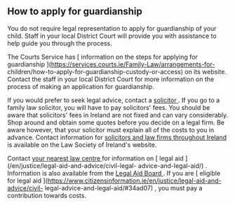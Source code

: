 ##  How to apply for guardianship

You do not require legal representation to apply for guardianship of your
child. Staff in your local District Court will provide you with assistance to
help guide you through the process.

The Courts Service has [ information on the steps for applying for
guardianship ](https://services.courts.ie/Family-Law/arrangements-for-
children/how-to-apply-for-guardianship-custody-or-access) on its website.
Contact the staff in your local District Court for more information on the
process of making an application for guardianship.

If you would prefer to seek legal advice, contact a [ solicitor
](/en/justice/courtroom/solicitors/) . If you go to a family law solicitor,
you will have to pay solicitors' fees. You should be aware that solicitors'
fees in Ireland are not fixed and can vary considerably. Shop around and
obtain some quotes before you decide on a legal firm. Be aware however, that
your solicitor must explain all of the costs to you in advance. Contact
information for [ solicitors and law firms throughout Ireland
](https://www.lawsociety.ie/Find-a-Solicitor/Solicitor-Firm-Search/) is
available on the Law Society of Ireland's website.

Contact [ your nearest law centre
](http://www.legalaidboard.ie/lab/publishing.nsf/Content/Law_Centres) for
information on [ legal aid ](/en/justice/legal-aid-and-advice/civil-legal-
advice-and-legal-aid/) . Information is also available from the [ Legal Aid
Board ](http://www.legalaidboard.ie/lab/publishing.nsf/Content/Home) . If you
are [ eligible for legal aid
](https://www.citizensinformation.ie/en/justice/legal-aid-and-advice/civil-
legal-advice-and-legal-aid/#34ad07) , you must pay a contribution towards
costs.
